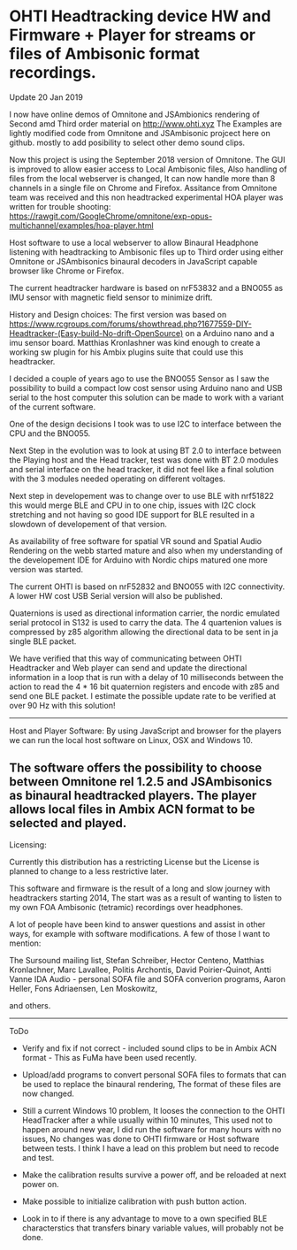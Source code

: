 
# OHTI Headtracking device HW and Firmware + Player for streams or files of Ambisonic format recordings.

Update 20 Jan 2019

I now have online demos of Omnitone and JSAmbionics rendering of Second amd Third order material on http://www.ohti.xyz
The Examples are lightly modified code from Omnitone and JSAmbisonic projcect here on github.
mostly to add posibility to select other demo sound clips.

Now this project is using the September 2018 version of Omnitone.
The GUI is improved to allow easier access to Local Ambisonic files,
Also handling of files from the local webserver is changed, It can now handle more than 8 channels in a single file on Chrome and Firefox.
Assitance from Omnitone team was received and this non headtracked experimental HOA player was written for trouble shooting:
https://rawgit.com/GoogleChrome/omnitone/exp-opus-multichannel/examples/hoa-player.html

Host software to use a local webserver to allow Binaural Headphone listening with headtracking to Ambisonic files up to Third order using either Omnitone or JSAmbisonics binaural decoders in JavaScript capable browser like Chrome or Firefox.

The current headtracker hardware is based on nrF53832 and a BNO055 as IMU sensor with magnetic field sensor to minimize drift. 

History and Design choices:
The first version was based on https://www.rcgroups.com/forums/showthread.php?1677559-DIY-Headtracker-(Easy-build-No-drift-OpenSource) on a Arduino nano and a imu sensor board.
Matthias Kronlashner was kind enough to create a working sw plugin for his Ambix plugins suite that could use this headtracker.

I decided a couple of years ago to use the BNO055 Sensor as I saw the possibility to build a compact low cost sensor using Arduino nano and USB serial to the host computer this solution can be made to work with a variant of the current software.

One of the design decisions I took was to use I2C to interface between the CPU and the BNO055.

Next Step in the evolution was to look at using BT 2.0 to interface between the Playing host and the Head tracker, test was done with BT 2.0 modules and serial interface on the head tracker, it did not feel like a final solution with the 3 modules needed operating on different voltages.

Next step in developement was to change over to use BLE with nrf51822 this would merge BLE and CPU in to one chip, issues with I2C clock stretching and not having so good IDE support for BLE resulted in a slowdown of developement of that version.

As availability of free software for spatial VR sound and Spatial Audio Rendering on the webb started mature and also when my understanding of the developement IDE for Arduino with Nordic chips matured one more version was started.

The current OHTI is based on nrF52832 and BNO055 with I2C connectivity.
A lower HW cost USB Serial version will also be published.

Quaternions is used as directional information carrier, the nordic emulated serial protocol in S132 is used to carry the data.
The 4 quartenion values is compressed by z85 algorithm allowing the directional data to be sent in ja single BLE packet.

We have verified that this way of communicating between OHTI Headtracker and Web player can send and update the directional information in a loop that is run with a delay of 10 milliseconds between  the action to read the 4 * 16 bit quaternion registers and encode with z85 and send one BLE packet.
I estimate the possible update rate to be verified at over 90 Hz with this solution!

----------------------------------------------------------------------------------------------------------------
Host and Player Software:
By using JavaScript and browser for the players we can run the local host software on Linux, OSX and Windows 10.

The software offers the possibility to choose between Omnitone rel 1.2.5  and JSAmbisonics as binaural headtracked players.
The player allows local files in Ambix ACN format to be selected and played.
-----------------------------------------------------------------------------------------------------------------
Licensing:

Currently this distribution has a restricting License but the License is planned to change to a less restrictive later.

This software and firmware is the result of a long and slow journey with headtrackers starting 2014,
The start was as a result of wanting to listen to my own FOA Ambisonic (tetramic) recordings over headphones.



A lot of people have been kind to answer questions and assist in other ways, for example with software modifications.
A few of those I want to mention:

 The Sursound mailing list,
 Stefan Schreiber,
 Hector Centeno,
 Matthias Kronlachner,
 Marc Lavallee,
 Politis Archontis,
 David Poirier-Quinot,
 Antti Vanne  IDA Audio - personal SOFA file and SOFA converion programs,
 Aaron Heller,
 Fons Adriaensen,
 Len Moskowitz,

 and others.

 ------------------------------------------------------------------------------------------------
 ToDo

 - Verify and fix if not correct - included sound clips to be in Ambix ACN format - This as FuMa have been used recently.

 - Upload/add programs to convert personal SOFA files to formats that can be used to replace the binaural rendering,
 The format of these files are now changed.

 - Still a current Windows 10 problem, It looses the connection to the OHTI HeadTracker after a while usually within 10 minutes, This used not to happen around new year, I did run the software for many hours with no issues, No changes was done to OHTI firmware or Host software between tests. 
 I think I have a lead on this problem but need to recode and test.

 - Make the calibration results survive a power off, and be reloaded at next power on.
 
 - Make possible to initialize calibration with push button action.
 
 - Look in to if there is any advantage to move to a own specified BLE characterstics that transfers binary variable values,
   will probably not be done.



